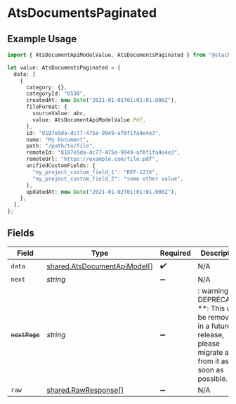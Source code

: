 # AtsDocumentsPaginated

## Example Usage

```typescript
import { AtsDocumentApiModelValue, AtsDocumentsPaginated } from "@stackone/stackone-client-ts/sdk/models/shared";

let value: AtsDocumentsPaginated = {
  data: [
    {
      category: {},
      categoryId: "6530",
      createdAt: new Date("2021-01-01T01:01:01.000Z"),
      fileFormat: {
        sourceValue: abc,
        value: AtsDocumentApiModelValue.Pdf,
      },
      id: "8187e5da-dc77-475e-9949-af0f1fa4e4e3",
      name: "My Document",
      path: "/path/to/file",
      remoteId: "8187e5da-dc77-475e-9949-af0f1fa4e4e3",
      remoteUrl: "https://example.com/file.pdf",
      unifiedCustomFields: {
        "my_project_custom_field_1": "REF-1236",
        "my_project_custom_field_2": "some other value",
      },
      updatedAt: new Date("2021-01-02T01:01:01.000Z"),
    },
  ],
};
```

## Fields

| Field                                                                                                                   | Type                                                                                                                    | Required                                                                                                                | Description                                                                                                             |
| ----------------------------------------------------------------------------------------------------------------------- | ----------------------------------------------------------------------------------------------------------------------- | ----------------------------------------------------------------------------------------------------------------------- | ----------------------------------------------------------------------------------------------------------------------- |
| `data`                                                                                                                  | [shared.AtsDocumentApiModel](../../../sdk/models/shared/atsdocumentapimodel.md)[]                                       | :heavy_check_mark:                                                                                                      | N/A                                                                                                                     |
| `next`                                                                                                                  | *string*                                                                                                                | :heavy_minus_sign:                                                                                                      | N/A                                                                                                                     |
| ~~`nextPage`~~                                                                                                          | *string*                                                                                                                | :heavy_minus_sign:                                                                                                      | : warning: ** DEPRECATED **: This will be removed in a future release, please migrate away from it as soon as possible. |
| `raw`                                                                                                                   | [shared.RawResponse](../../../sdk/models/shared/rawresponse.md)[]                                                       | :heavy_minus_sign:                                                                                                      | N/A                                                                                                                     |